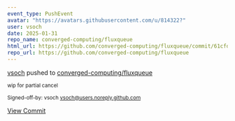 ```yaml
---
event_type: PushEvent
avatar: "https://avatars.githubusercontent.com/u/814322?"
user: vsoch
date: 2025-01-31
repo_name: converged-computing/fluxqueue
html_url: https://github.com/converged-computing/fluxqueue/commit/61cfda997858bd0134172fbc5a846fd82db105d1
repo_url: https://github.com/converged-computing/fluxqueue
---
```


<a href='https://github.com/vsoch' target='_blank'>vsoch</a> pushed to <a href='https://github.com/converged-computing/fluxqueue' target='_blank'>converged-computing/fluxqueue</a>

<small>wip for partial cancel

Signed-off-by: vsoch <vsoch@users.noreply.github.com></small>

<a href='https://github.com/converged-computing/fluxqueue/commit/61cfda997858bd0134172fbc5a846fd82db105d1' target='_blank'>View Commit</a>